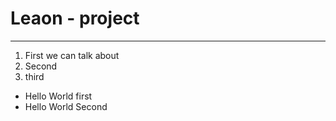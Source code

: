 # Leaon - project

---

1. First we can talk about
2. Second
3. third

- Hello World first
- Hello World Second
